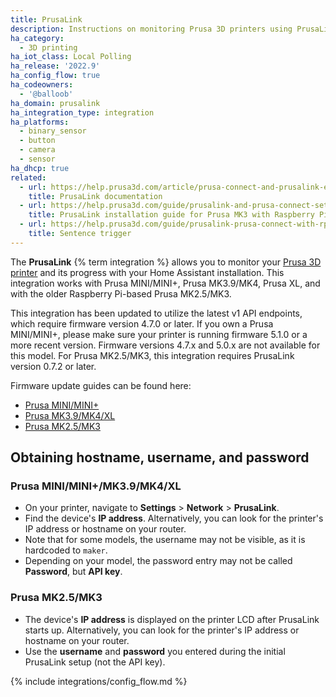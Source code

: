 ```yaml
---
title: PrusaLink
description: Instructions on monitoring Prusa 3D printers using PrusaLink.
ha_category:
  - 3D printing
ha_iot_class: Local Polling
ha_release: '2022.9'
ha_config_flow: true
ha_codeowners:
  - '@balloob'
ha_domain: prusalink
ha_integration_type: integration
ha_platforms:
  - binary_sensor
  - button
  - camera
  - sensor
ha_dhcp: true
related:
  - url: https://help.prusa3d.com/article/prusa-connect-and-prusalink-explained_302608
    title: PrusaLink documentation
  - url: https://help.prusa3d.com/guide/prusalink-and-prusa-connect-setup-mk3-s-_221744
    title: PrusaLink installation guide for Prusa MK3 with Raspberry Pi Zero W
  - url: https://help.prusa3d.com/guide/prusalink-prusa-connect-with-rpi-3-4-usb-mk2-5-s-mk3-s-_469341
    title: Sentence trigger
---
```


The **PrusaLink** {% term integration %} allows you to monitor your [Prusa 3D printer](https://www.prusa3d.com) and its progress with your Home Assistant installation. This integration works with Prusa MINI/MINI+, Prusa MK3.9/MK4, Prusa XL, and with the older Raspberry Pi-based Prusa MK2.5/MK3.

This integration has been updated to utilize the latest v1 API endpoints, which require firmware version 4.7.0 or later. If you own a Prusa MINI/MINI+, please make sure your printer is running firmware 5.1.0 or a more recent version. Firmware versions 4.7.x and 5.0.x are not available for this model. For Prusa MK2.5/MK3, this integration requires PrusaLink version 0.7.2 or later.

Firmware update guides can be found here:

 - [Prusa MINI/MINI+](https://help.prusa3d.com/article/firmware-updating-mini-mini_124784)
 - [Prusa MK3.9/MK4/XL](https://help.prusa3d.com/article/how-to-update-firmware-mk4-xl_453086)
 - [Prusa MK2.5/MK3](https://help.prusa3d.com/guide/how-to-update-prusalink-mk2-5-s-mk3-s-_650837)

## Obtaining hostname, username, and password

### Prusa MINI/MINI+/MK3.9/MK4/XL

 - On your printer, navigate to **Settings** > **Network** > **PrusaLink**.
 - Find the device's **IP address**. Alternatively, you can look for the printer's IP address or hostname on your router.
 - Note that for some models, the username may not be visible, as it is hardcoded to `maker`.
 - Depending on your model, the password entry may not be called **Password**, but **API key**.

### Prusa MK2.5/MK3

 - The device's **IP address** is displayed on the printer LCD after PrusaLink starts up. Alternatively, you can look for the printer's IP address or hostname on your router.
 - Use the **username** and **password** you entered during the initial PrusaLink setup (not the API key).

{% include integrations/config_flow.md %}

